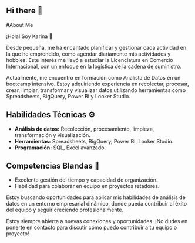 ## Hi there 👋
#About Me

¡Hola! Soy Karina 🤗

Desde pequeña, me ha encantado planificar y gestionar cada actividad en la que he emprendido, como agendar diariamente mis actividades y hobbies. Este interés me llevó a estudiar la Licenciatura en Comercio Internacional, con un enfoque en la logística de la cadena de suministro.

Actualmente, me encuentro en formación como Analista de Datos en un bootcamp intensivo. Estoy adquiriendo experiencia en recolectar, procesar, crear, limpiar, transformar y visualizar datos utilizando herramientas como Spreadsheets, BigQuery, Power BI y Looker Studio.

## Habilidades Técnicas ⚙
- **Análisis de datos:** Recolección, procesamiento, limpieza, transformación y visualización.
- **Herramientas:** Spreadsheets, BigQuery, Power BI, Looker Studio.
- **Programación:** SQL, Excel avanzado.

## Competencias Blandas 🧠
- Excelente gestión del tiempo y capacidad de organización.
- Habilidad para colaborar en equipo en proyectos retadores.

Estoy buscando oportunidades para aplicar mis habilidades de análisis de datos en un entorno empresarial dinámico, donde pueda contribuir al éxito del equipo y seguir creciendo profesionalmente.

Estoy siempre abierta a nuevas conexiones y oportunidades. ¡No dudes en ponerte en contacto para discutir cómo puedo contribuir a tu equipo o proyecto!
